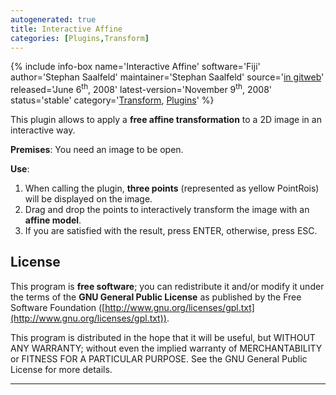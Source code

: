 ```yaml
---
autogenerated: true
title: Interactive Affine
categories: [Plugins,Transform]
---
```


{% include info-box name='Interactive Affine'
software='Fiji'
author='Stephan Saalfeld'
maintainer='Stephan Saalfeld'
source='[in gitweb](https://github.com/axtimwalde/mpicbg/blob/master/mpicbg_/src/main/java/Transform_Affine.java)'
released='June 6<sup>th</sup>, 2008'
latest-version='November 9<sup>th</sup>, 2008'
status='stable'
category='[Transform](Category_Transform), [Plugins](Category_Plugins)'
%}



This plugin allows to apply a **free affine transformation** to a 2D image in an interactive way.

**Premises**: You need an image to be open.

**Use**:

1.  When calling the plugin, **three points** (represented as yellow PointRois) will be displayed on the image.
2.  Drag and drop the points to interactively transform the image with an **affine model**.
3.  If you are satisfied with the result, press ENTER, otherwise, press ESC.

## License

This program is **free software**; you can redistribute it and/or modify it under the terms of the **GNU General Public License** as published by the Free Software Foundation ([http://www.gnu.org/licenses/gpl.txt](http://www.gnu.org/licenses/gpl.txt)).

This program is distributed in the hope that it will be useful, but WITHOUT ANY WARRANTY; without even the implied warranty of MERCHANTABILITY or FITNESS FOR A PARTICULAR PURPOSE. See the GNU General Public License for more details.

------------------------------------------------------------------------

 
